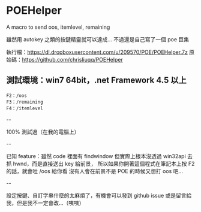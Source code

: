 POEHelper
=========

A macro to send oos, itemlevel, remaining

雖然用 autokey 之類的按鍵精靈就可以達成…
不過還是自己寫了一個 poe 巨集

執行檔：https://dl.dropboxusercontent.com/u/209570/POE/POEHelper.7z
原始碼：https://github.com/chrisliuqq/POEHelper

測試環境：win7 64bit，.net Framework 4.5 以上
--
```
F2：/oos
F3：/remaining
F4：/itemlevel
```
--

100% 測試過（在我的電腦上）

--

已知 feature：雖然 code 裡面有 findwindow 但實際上根本沒透過 win32api 去抓 hwnd，而是直接送出 key 給前景，
所以如果你開著這個程式在筆記本上按 F2 的話，就會吐 /oos 給你看
沒有人會在前景不是 POE 的時候又想打 oos 吧…

--

設定按鍵、自訂字串什麼的太麻煩了，有機會可以發到 github issue 或是留言給我，但是我不一定會改…（咦咦）
